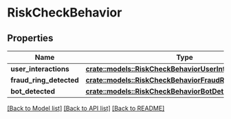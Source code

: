 # RiskCheckBehavior

## Properties

Name | Type | Description | Notes
------------ | ------------- | ------------- | -------------
**user_interactions** | [**crate::models::RiskCheckBehaviorUserInteractionsLabel**](RiskCheckBehaviorUserInteractionsLabel.md) |  | 
**fraud_ring_detected** | [**crate::models::RiskCheckBehaviorFraudRingDetectedLabel**](RiskCheckBehaviorFraudRingDetectedLabel.md) |  | 
**bot_detected** | [**crate::models::RiskCheckBehaviorBotDetectedLabel**](RiskCheckBehaviorBotDetectedLabel.md) |  | 

[[Back to Model list]](../README.md#documentation-for-models) [[Back to API list]](../README.md#documentation-for-api-endpoints) [[Back to README]](../README.md)


